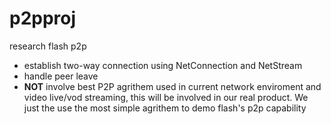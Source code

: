 p2pproj
=======

research flash p2p

* establish two-way connection using NetConnection and NetStream
* handle peer leave
* **NOT** involve best P2P agrithem used in current network enviroment and video live/vod streaming, this will be involved in our real product. We just the use the most simple agrithem to demo flash's p2p capability

